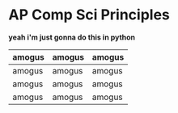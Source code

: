 # AP Comp Sci Principles

**yeah i'm just gonna do this in python**

| amogus | amogus | amogus |
|--------| --- | --- |
| amogus | amogus | amogus |
| amogus | amogus | amogus |
| amogus | amogus | amogus |